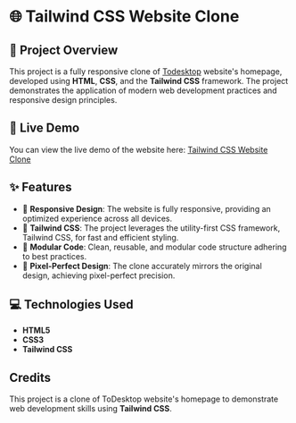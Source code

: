 # 🌐 Tailwind CSS Website Clone

## 📝 Project Overview

This project is a fully responsive clone of [Todesktop](https://www.todesktop.com/) website's homepage, developed using **HTML**, **CSS**, and the **Tailwind CSS** framework. The project demonstrates the application of modern web development practices and responsive design principles.

## 🚀 Live Demo

You can view the live demo of the website here: [Tailwind CSS Website Clone](https://projects.goelnishant.in/tailwind/index.html)

## ✨ Features

- 📱 **Responsive Design**: The website is fully responsive, providing an optimized experience across all devices.
- 🎨 **Tailwind CSS**: The project leverages the utility-first CSS framework, Tailwind CSS, for fast and efficient styling.
- 🧩 **Modular Code**: Clean, reusable, and modular code structure adhering to best practices.
- 🎯 **Pixel-Perfect Design**: The clone accurately mirrors the original design, achieving pixel-perfect precision.

## 💻 Technologies Used

- **HTML5**
- **CSS3**
- **Tailwind CSS**

## Credits

This project is a clone of ToDesktop website's homepage to demonstrate web development skills using **Tailwind CSS**.
